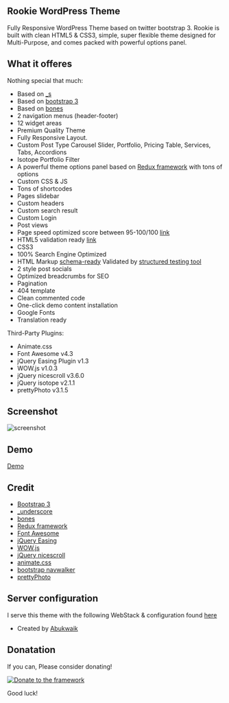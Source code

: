 ## Rookie WordPress Theme
Fully Responsive WordPress Theme based on twitter bootstrap 3. Rookie is built with clean HTML5 & CSS3, simple, super flexible theme designed for Multi-Purpose, and comes packed with powerful options panel.

## What it offeres
Nothing special that much:

* Based on [_s](https://github.com/Automattic/_s)
* Based on [bootstrap 3](http://twitter.github.com/bootstrap/)
* Based on [bones](https://github.com/eddiemachado/bones)
* 2 navigation menus (header-footer)
* 12 widget areas
* Premium Quality Theme
* Fully Responsive Layout.
* Custom Post Type Carousel Slider, Portfolio, Pricing Table, Services, Tabs, Accordions
* Isotope Portfolio Filter
* A powerful theme options panel based on [Redux framework](https://github.com/ReduxFramework/redux-framework) with tons of options
* Custom CSS & JS
* Tons of shortcodes
* Pages slidebar
* Custom headers
* Custom search result
* Custom Login
* Post views
* Page speed optimized score between 95-100/100 [link](https://developers.google.com/speed/pagespeed/insights/?url=http%3A%2F%2Fstarter.croti.com%2F)
* HTML5 validation ready [link](http://validator.w3.org/check?uri=http%3A%2F%2Fstarter.croti.com%2F&charset=%28detect+automatically%29&doctype=Inline&group=0)
* CSS3
* 100% Search Engine Optimized
* HTML Markup [schema-ready](https://support.google.com/webmasters/answer/99170?hl=en) Validated by [structured testing tool](https://developers.google.com/structured-data/testing-tool/)
* 2 style post socials
* Optimized breadcrumbs for SEO
* Pagination
* 404 template
* Clean commented code
* One-click demo content installation
* Google Fonts
* Translation ready

Third-Party Plugins:

* Animate.css
* Font Awesome v4.3
* jQuery Easing Plugin v1.3
* WOW.js v1.0.3
* jQuery nicescroll v3.6.0
* jQuery isotope v2.1.1
* prettyPhoto v3.1.5


## Screenshot
![screenshot](http://www.croti.com/images/rookie-starter-theme.png)

## Demo
[Demo](http://rookie.croti.com/)

## Credit

* [Bootstrap 3](https://github.com/twbs/bootstrap)
* [_underscore](https://github.com/Automattic/_s)
* [bones](https://github.com/eddiemachado/bones)
* [Redux framework](https://github.com/ReduxFramework/redux-framework)
* [Font Awesome](http://fortawesome.github.io/Font-Awesome/)
* [jQuery Easing](https://github.com/gdsmith/jquery.easing)
* [WOW.js](https://github.com/matthieua/WOW)
* [jQuery nicescroll](https://github.com/inuyaksa/jquery.nicescroll)
* [animate.css](http://daneden.github.io/animate.css/)
* [bootstrap navwalker](https://github.com/twittem/wp-bootstrap-navwalker)
* [prettyPhoto](https://github.com/scaron/prettyphoto)

## Server configuration
I serve this theme with the following WebStack & configuration found [here](https://github.com/abukwaik/wordpress-nginx-small-vps)

* Created by [Abukwaik](https://github.com/abukwaik/)

## Donatation ##

If you can, Please consider donating!

[![Donate to the framework](https://www.paypalobjects.com/en_US/i/btn/btn_donateCC_LG.gif "Donate to the rookie")](https://www.paypal.com/cgi-bin/webscr?cmd=_s-xclick&hosted_button_id=JUXUWMEFUEJPW)


Good luck!
